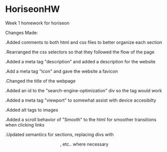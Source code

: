 # HoriseonHW
Week 1 homework for horiseon 

Changes Made:

.Added comments to both html and css files to better organize each section

.Rearranged the css selectors so that they followed the flow of the page

.Added a meta tag "description" and added a description for the website

.Add a meta tag "Icon" and gave the website a favicon

.Changed the title of the webpage 

.Added an id to the "search-engine-optimization" div so the <a> tag would work

.Added a meta tag "viewport" to somewhat assist with device accesibilty 

.Added alt tags to images

.Added a scroll behavior of "Smooth" to the html for smoother transitions when clicking links

.Updated semantics for sections, replacing divs with <header> <section> <nav>, etc.. where necessary


